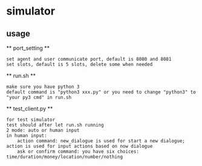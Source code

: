 # simulator

## usage
** port_setting **

	set agent and user communicate port, default is 8080 and 8081
	set slots, default is 5 slots, delete some when needed

** run.sh **

	make sure you have python 3
	default command is "python3 xxx.py" or you need to change "python3" to "your py3 cmd" in run.sh
	
** test_client.py **

	for test simulator
	test should after let run.sh running
	2 mode: auto or human input
	in human input: 
		action command: new_dialogue is used for start a new dialogue; action is used for input actions based on now dialogue
		ask or confirm command: you have six choices: time/duration/money/location/number/nothing